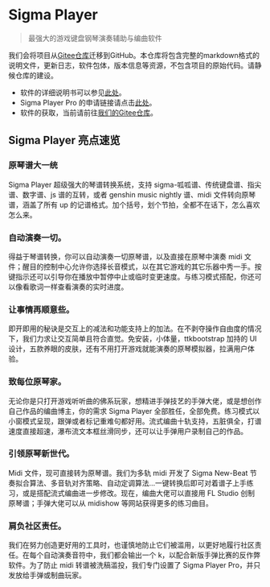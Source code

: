 # Sigma Player
> 最强大的游戏键盘钢琴演奏辅助与编曲软件

我们会将项目从[Gitee仓库](https://gitee.com/drsigma/sigma-player-pro)迁移到GitHub。本仓库将包含完整的markdown格式的说明文件，更新日志，软件包体，版本信息等资源，不包含项目的原始代码。请静候仓库的建设。

- 软件的详细说明书可以参见[此处](
Sigma%20Player%20说明书v4.33.md)。
- Sigma Player Pro 的申请链接请点击[此处](https://wjx.cn/vm/e3srfbj.aspx)。
- 软件的获取，当前请前往[我们的Gitee仓库](https://gitee.com/drsigma/sigma-player-pro)。

## Sigma Player 亮点速览
### 原琴谱大一统
Sigma Player 超级强大的琴谱转换系统，支持 sigma-呱呱谱、传统键盘谱、指尖谱、数字谱、js 谱的互转，或者 genshin music nightly 谱、midi 文件转向原琴谱，涵盖了所有 up 的记谱格式。加个括号，划个节拍，全都不在话下，怎么喜欢怎么来。
### 自动演奏一切。
得益于琴谱转换，你可以自动演奏一切原琴谱，以及直接在原琴中演奏 midi 文件；醒目的控制中心允许你选择长音模式，以在其它游戏的其它乐器中秀一手。按键指示还可以引导你在播放中暂停中止或临时变更速度。与练习模式搭配，你还可以像看歌词一样查看演奏的实时进度。
### 让事情再顺意些。
即开即用的秘诀是交互上的减法和功能支持上的加法。在不剥夺操作自由度的情况下，我们力求让交互简单且符合直觉。免安装，小体量，ttkbootstrap 加持的 UI 设计，五款养眼的皮肤，还有不用打开游戏就能演奏的原琴模拟器，拉满用户体验。
### 致每位原琴家。
无论你是只打开游戏听听曲的佛系玩家，想精进手弹技艺的手弹大佬，或是想创作自己作品的编曲博主，你的需求 Sigma Player 全部胜任，全部免费。练习模式以小窗模式呈现，跟弹或者标记重难句都好用。流式编曲十轨支持，五脏俱全，打谱速度直接超速，瀑布流文本框丝滑同步，还可以让手弹用户录制自己的作品。
### 引领原琴新世代。
Midi 文件，现可直接转为原琴谱。我们为多轨 midi 开发了 Sigma New-Beat 节奏拟合算法、多音轨对齐策略、自动定调算法…一键转换后即可对着谱子上手练习，或是搭配流式编曲进一步修改。现在，编曲大佬可以直接用 FL Studio 创制原琴谱；手弹大佬可以从 midishow 等网站获得更多的练习曲目。
### 肩负社区责任。
我们在努力创造更好用的工具时，也谨慎地防止它们被滥用，以更好地履行社区责任。在每个自动演奏音符中，我们都会输出一个 k，以配合新版手弹比赛的反作弊软件。为了防止 midi 转谱被洗稿滥投，我们专门设置了 Sigma Player Pro，并只发放给手弹或制曲玩家。
